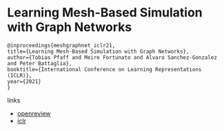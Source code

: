 # Learning Mesh-Based Simulation with Graph Networks

```
@inproceedings{meshgraphnet_iclr21,
title={Learning Mesh-Based Simulation with Graph Networks},
author={Tobias Pfaff and Meire Fortunato and Alvaro Sanchez-Gonzalez and Peter Battaglia},
booktitle={International Conference on Learning Representations (ICLR)},
year={2021}
}
```

links
- [openreview](https://openreview.net/forum?id=roNqYL0_XP)
- [iclr](https://iclr.cc/virtual/2021/poster/2837)
